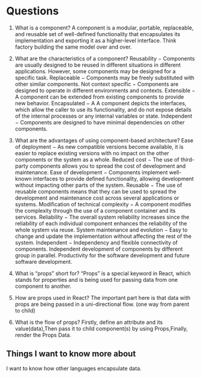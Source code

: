 # Questions
1. What is a component? A component is a modular, portable, replaceable, and reusable set of well-defined functionality that encapsulates its implementation and exporting it as a higher-level interface. Think factory building the same model over and over.
2. What are the characteristics of a component? Reusability − Components are usually designed to be reused in different situations in different applications. However, some components may be designed for a specific task.
Replaceable − Components may be freely substituted with other similar components.
Not context specific − Components are designed to operate in different environments and contexts.
Extensible − A component can be extended from existing components to provide new behavior.
Encapsulated − A A component depicts the interfaces, which allow the caller to use its functionality, and do not expose details of the internal processes or any internal variables or state.
Independent − Components are designed to have minimal dependencies on other components.
3. What are the advantages of using component-based architecture? Ease of deployment − As new compatible versions become available, it is easier to replace existing versions with no impact on the other components or the system as a whole.
Reduced cost − The use of third-party components allows you to spread the cost of development and maintenance.
Ease of development − Components implement well-known interfaces to provide defined functionality, allowing development without impacting other parts of the system.
Reusable − The use of reusable components means that they can be used to spread the development and maintenance cost across several applications or systems.
Modification of technical complexity − A component modifies the complexity through the use of a component container and its services.
Reliability − The overall system reliability increases since the reliability of each individual component enhances the reliability of the whole system via reuse.
System maintenance and evolution − Easy to change and update the implementation without affecting the rest of the system.
Independent − Independency and flexible connectivity of components. Independent development of components by different group in parallel. Productivity for the software development and future software development.

4. What is “props” short for? “Props” is a special keyword in React, which stands for properties and is being used for passing data from one component to another.
5. How are props used in React? The important part here is that data with props are being passed in a uni-directional flow. (one way from parent to child)
6. What is the flow of props? Firstly, define an attribute and its value(data),Then pass it to child component(s) by using Props,Finally, render the Props Data.

## Things I want to know more about
I want to know how other languages encapsulate data.
